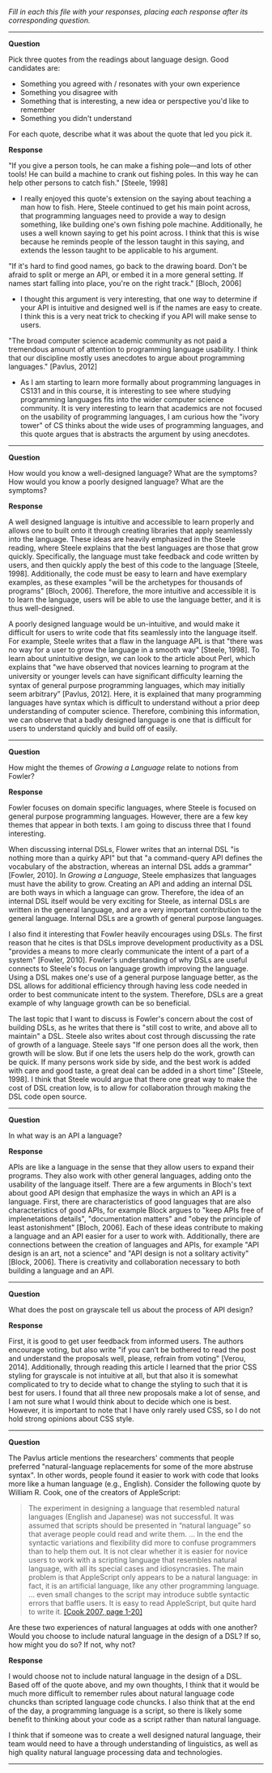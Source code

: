 _Fill in each this file with your responses, placing each response after its
corresponding question._

---

**Question**

Pick three quotes from the readings about language design. Good candidates
are:

- Something you agreed with / resonates with your own experience
- Something you disagree with
- Something that is interesting, a new idea or perspective you'd like to remember
- Something you didn't understand

For each quote, describe what it was about the quote that led you pick it.

**Response**

"If you give a person tools, he can make a fishing pole—and lots of other tools! He can
build a machine to crank out fishing poles. In this way he can help other persons to catch fish." [Steele, 1998]
- I really enjoyed this quote's extension on the saying about teaching a man how
to fish. Here, Steele continued to get his main point across, that programming
languages need to provide a way to design something, like building one's own
fishing pole machine. Additionally, he uses a well known saying to get his point
across. I think that this is wise because he reminds people of the lesson taught
in this saying, and extends the lesson taught to be applicable to his argument.

"If it's hard to find good names, go back to the drawing board. Don't be afraid
to split or merge an API, or embed it in a more general setting. If names start
falling into place, you're on the right track." [Bloch, 2006]
- I thought this argument is very interesting, that one way to determine if
your API is intuitive and designed well is if the names are easy to create. I
think this is a very neat trick to checking if you API will make sense to users.

"The broad computer science academic community as not paid a tremendous amount
of attention to programming language usability. I think that our discipline mostly
uses anecdotes to argue about programming languages." [Pavlus, 2012]
- As I am starting to learn more formally about programming languages in CS131
and in this course, it is interesting to see where studying programming languages
fits into the wider computer science community. It is very interesting to learn
that academics are not focused on the usability of programming languages, I am
curious how the "ivory tower" of CS thinks about the wide uses of programming
languages, and this quote argues that is abstracts the argument by using
anecdotes.

---

**Question**

How would you know a well-designed language? What are the symptoms? How would
you know a poorly designed language? What are the symptoms?

**Response**

A well designed language is intuitive and accessible to learn properly and allows
one to built onto it through creating libraries that apply seamlessly into the
language. These ideas are heavily emphasized in the Steele reading, where Steele
explains that the best languages are those that grow quickly. Specifically, the
language must take feedback and code written by users, and then quickly apply the
best of this code to the language [Steele, 1998]. Additionally, the code must be
easy to learn and have exemplary examples, as these examples "will be the
archetypes for thousands of programs" [Bloch, 2006]. Therefore, the more intuitive
and accessible it is to learn the language, users will be able to use the language
better, and it is thus well-designed. 

A poorly designed language would be un-intuitive, and would make it difficult for
users to write code that fits seamlessly into the language itself. For example,
Steele writes that a flaw in the language APL is that "there was no way for a
user to grow the language in a smooth way" [Steele, 1998]. To learn about
unintuitive design, we can look to the article about Perl, which explains that
"we have observed that novices learning to program at the university or younger
levels can have signiﬁcant difﬁculty learning the syntax of general purpose
programming languages, which may initially seem arbitrary” [Pavlus, 2012]. Here,
it is explained that many programming languages have syntax which is difficult
to understand without a prior deep understanding of computer science. Therefore,
combining this information, we can observe that a badly designed language is one
that is difficult for users to understand quickly and build off of easily.

---

**Question**

How might the themes of _Growing a Language_ relate to notions from Fowler?

**Response**

Fowler focuses on domain specific languages, where Steele is focused on general
purpose programming languages. However, there are a few key themes that appear
in both texts. I am going to discuss three that I found interesting.

When discussing internal DSLs, Flower writes that an internal DSL "is nothing
more than a quirky API" but that "a command-query API defines the vocabulary of
the abstraction, whereas an internal DSL adds a grammar" [Fowler, 2010]. In
_Growing a Language_, Steele emphasizes that languages must have the ability
to grow. Creating an API and adding an internal DSL are both ways in which a
language can grow. Therefore, the idea of an internal DSL itself would be very
exciting for Steele, as internal DSLs are written in the general language, and
are a very important contribution to the general language. Internal DSLs are a
growth of general purpose languages.

I also find it interesting that Fowler heavily encourages using DSLs. The first
reason that he cites is that DSLs improve development productivity as a DSL
"provides a means to more clearly communicate the intent of a part of a system"
[Fowler, 2010]. Fowler's understanding of why DSLs are useful connects to
Steele's focus on language growth improving the language. Using a DSL makes
one's use of a general purpose language better, as the DSL allows for additional
efficiency through having less code needed in order to best communicate intent
to the system. Therefore, DSLs are a great example of why language growth can
be so beneficial.

The last topic that I want to discuss is Fowler's concern about the cost of
building DSLs, as he writes that there is "still cost to write, and above all to
maintain" a DSL. Steele also writes about cost through discussing the rate of
growth of a language. Steele says "If one person does all the work, then growth
will be slow. But if one lets the users help do the work, growth can be quick.
If many persons work side by side, and the best work is added with care and good
taste, a great deal can be added in a short time" [Steele, 1998]. I think that
Steele would argue that there one great way to make the cost of DSL creation
low, is to allow for collaboration through making the DSL code open source.

---

**Question**

In what way is an API a language?

**Response**

APIs are like a language in the sense that they allow users to expand their
programs. They also work with other general languages, adding onto the usability
of the language itself. There are a few arguments in Bloch's text about good
API design that emphasize the ways in which an API is a language. First, there
are characteristics of good languages that are also characteristics of good
APIs, for example Block argues to "keep APIs free of implenetations details", 
"documentation matters" and "obey the principle of least astonishment" [Bloch,
2006]. Each of these ideas contribute to making a language and an API easier
for a user to work with. Additionally, there are connections between the creation
of languages and APIs, for example "API design is an art, not a science" and 
"API design is not a solitary activity" [Block, 2006]. There is creativity and
collaboration necessary to both building a language and an API.

---

**Question**

What does the post on grayscale tell us about the process of API design?

**Response**

First, it is good to get user feedback from informed users. The authors encourage
voting, but also write "if you can’t be bothered to read the post and understand
the proposals well, please, refrain from voting" [Verou, 2014]. Additionally,
through reading this article I learned that the prior CSS styling for grayscale
is not intuitive at all, but that also it is somewhat complicated to try to
decide what to change the styling to such that it is best for users. I found
that all three new proposals make a lot of sense, and I am not sure what I would
think about to decide which one is best. However, it is important to note that
I have only rarely used CSS, so I do not hold strong opinions about CSS style.

---

**Question**

The Pavlus article mentions the researchers' comments that people preferred
"natural-language replacements for some of the more abstruse syntax". In other
words, people found it easier to work with code that looks more like a human language (e.g.,
English). Consider the following quote by William R. Cook, one of the creators
of AppleScript:

> The experiment in designing a language that resembled natural languages (English
> and Japanese) was not successful. It was assumed that scripts should be
> presented in “natural language” so that average people could read and write
> them. … In the end the syntactic variations and flexibility did more to confuse
> programmers than to help them out. It is not clear whether it is easier for
> novice users to work with a scripting language that resembles natural language,
> with all its special cases and idiosyncrasies. The main problem is that
> AppleScript only appears to be a natural language: in fact, it is an artificial
> language, like any other programming language. … even small changes to the
> script may introduce subtle syntactic errors that baffle users. It is easy to
> read AppleScript, but quite hard to write it.
> [[Cook 2007, page 1-20]](https://dl.acm.org/citation.cfm?doid=1238844.1238845)

Are these two experiences of natural languages at odds with one another? Would
you choose to include natural language in the design of a DSL? If so, how might
you do so? If not, why not?

**Response**

I would choose not to include natural language in the design of a DSL. Based off
of the quote above, and my own thoughts, I think that it would be much more
difficult to remember rules about natural language code chuncks than scripted
language code chuncks. I also think that at the end of the day, a programming
language is a script, so there is likely some benefit to thinking about your
code as a script rather than natural language.

I think that if someone was to create a well designed natural language, their
team would need to have a through understanding of linguistics, as well as high
quality natural language processing data and technologies. 

---
